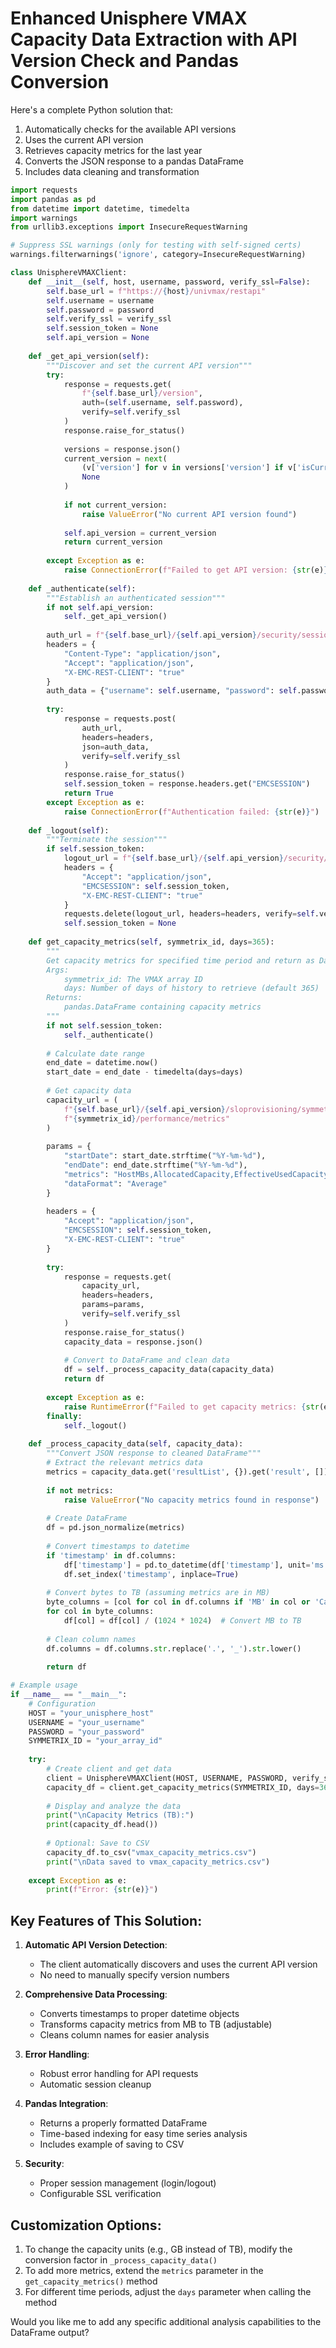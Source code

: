 # Enhanced Unisphere VMAX Capacity Data Extraction with API Version Check and Pandas Conversion

Here's a complete Python solution that:
1. Automatically checks for the available API versions
2. Uses the current API version
3. Retrieves capacity metrics for the last year
4. Converts the JSON response to a pandas DataFrame
5. Includes data cleaning and transformation

```python
import requests
import pandas as pd
from datetime import datetime, timedelta
import warnings
from urllib3.exceptions import InsecureRequestWarning

# Suppress SSL warnings (only for testing with self-signed certs)
warnings.filterwarnings('ignore', category=InsecureRequestWarning)

class UnisphereVMAXClient:
    def __init__(self, host, username, password, verify_ssl=False):
        self.base_url = f"https://{host}/univmax/restapi"
        self.username = username
        self.password = password
        self.verify_ssl = verify_ssl
        self.session_token = None
        self.api_version = None
        
    def _get_api_version(self):
        """Discover and set the current API version"""
        try:
            response = requests.get(
                f"{self.base_url}/version",
                auth=(self.username, self.password),
                verify=self.verify_ssl
            )
            response.raise_for_status()
            
            versions = response.json()
            current_version = next(
                (v['version'] for v in versions['version'] if v['isCurrentVersion']),
                None
            )
            
            if not current_version:
                raise ValueError("No current API version found")
                
            self.api_version = current_version
            return current_version
            
        except Exception as e:
            raise ConnectionError(f"Failed to get API version: {str(e)}")
    
    def _authenticate(self):
        """Establish an authenticated session"""
        if not self.api_version:
            self._get_api_version()
            
        auth_url = f"{self.base_url}/{self.api_version}/security/session"
        headers = {
            "Content-Type": "application/json",
            "Accept": "application/json",
            "X-EMC-REST-CLIENT": "true"
        }
        auth_data = {"username": self.username, "password": self.password}
        
        try:
            response = requests.post(
                auth_url,
                headers=headers,
                json=auth_data,
                verify=self.verify_ssl
            )
            response.raise_for_status()
            self.session_token = response.headers.get("EMCSESSION")
            return True
        except Exception as e:
            raise ConnectionError(f"Authentication failed: {str(e)}")
    
    def _logout(self):
        """Terminate the session"""
        if self.session_token:
            logout_url = f"{self.base_url}/{self.api_version}/security/session"
            headers = {
                "Accept": "application/json",
                "EMCSESSION": self.session_token,
                "X-EMC-REST-CLIENT": "true"
            }
            requests.delete(logout_url, headers=headers, verify=self.verify_ssl)
            self.session_token = None
    
    def get_capacity_metrics(self, symmetrix_id, days=365):
        """
        Get capacity metrics for specified time period and return as DataFrame
        Args:
            symmetrix_id: The VMAX array ID
            days: Number of days of history to retrieve (default 365)
        Returns:
            pandas.DataFrame containing capacity metrics
        """
        if not self.session_token:
            self._authenticate()
            
        # Calculate date range
        end_date = datetime.now()
        start_date = end_date - timedelta(days=days)
        
        # Get capacity data
        capacity_url = (
            f"{self.base_url}/{self.api_version}/sloprovisioning/symmetrix/"
            f"{symmetrix_id}/performance/metrics"
        )
        
        params = {
            "startDate": start_date.strftime("%Y-%m-%d"),
            "endDate": end_date.strftime("%Y-%m-%d"),
            "metrics": "HostMBs,AllocatedCapacity,EffectiveUsedCapacity,SubscribedCapacity",
            "dataFormat": "Average"
        }
        
        headers = {
            "Accept": "application/json",
            "EMCSESSION": self.session_token,
            "X-EMC-REST-CLIENT": "true"
        }
        
        try:
            response = requests.get(
                capacity_url,
                headers=headers,
                params=params,
                verify=self.verify_ssl
            )
            response.raise_for_status()
            capacity_data = response.json()
            
            # Convert to DataFrame and clean data
            df = self._process_capacity_data(capacity_data)
            return df
            
        except Exception as e:
            raise RuntimeError(f"Failed to get capacity metrics: {str(e)}")
        finally:
            self._logout()
    
    def _process_capacity_data(self, capacity_data):
        """Convert JSON response to cleaned DataFrame"""
        # Extract the relevant metrics data
        metrics = capacity_data.get('resultList', {}).get('result', [])
        
        if not metrics:
            raise ValueError("No capacity metrics found in response")
        
        # Create DataFrame
        df = pd.json_normalize(metrics)
        
        # Convert timestamps to datetime
        if 'timestamp' in df.columns:
            df['timestamp'] = pd.to_datetime(df['timestamp'], unit='ms')
            df.set_index('timestamp', inplace=True)
        
        # Convert bytes to TB (assuming metrics are in MB)
        byte_columns = [col for col in df.columns if 'MB' in col or 'Capacity' in col]
        for col in byte_columns:
            df[col] = df[col] / (1024 * 1024)  # Convert MB to TB
        
        # Clean column names
        df.columns = df.columns.str.replace('.', '_').str.lower()
        
        return df

# Example usage
if __name__ == "__main__":
    # Configuration
    HOST = "your_unisphere_host"
    USERNAME = "your_username"
    PASSWORD = "your_password"
    SYMMETRIX_ID = "your_array_id"
    
    try:
        # Create client and get data
        client = UnisphereVMAXClient(HOST, USERNAME, PASSWORD, verify_ssl=False)
        capacity_df = client.get_capacity_metrics(SYMMETRIX_ID, days=365)
        
        # Display and analyze the data
        print("\nCapacity Metrics (TB):")
        print(capacity_df.head())
        
        # Optional: Save to CSV
        capacity_df.to_csv("vmax_capacity_metrics.csv")
        print("\nData saved to vmax_capacity_metrics.csv")
        
    except Exception as e:
        print(f"Error: {str(e)}")
```

## Key Features of This Solution:

1. **Automatic API Version Detection**:
   - The client automatically discovers and uses the current API version
   - No need to manually specify version numbers

2. **Comprehensive Data Processing**:
   - Converts timestamps to proper datetime objects
   - Transforms capacity metrics from MB to TB (adjustable)
   - Cleans column names for easier analysis

3. **Error Handling**:
   - Robust error handling for API requests
   - Automatic session cleanup

4. **Pandas Integration**:
   - Returns a properly formatted DataFrame
   - Time-based indexing for easy time series analysis
   - Includes example of saving to CSV

5. **Security**:
   - Proper session management (login/logout)
   - Configurable SSL verification

## Customization Options:

1. To change the capacity units (e.g., GB instead of TB), modify the conversion factor in `_process_capacity_data()`
2. To add more metrics, extend the `metrics` parameter in the `get_capacity_metrics()` method
3. For different time periods, adjust the `days` parameter when calling the method

Would you like me to add any specific additional analysis capabilities to the DataFrame output?

